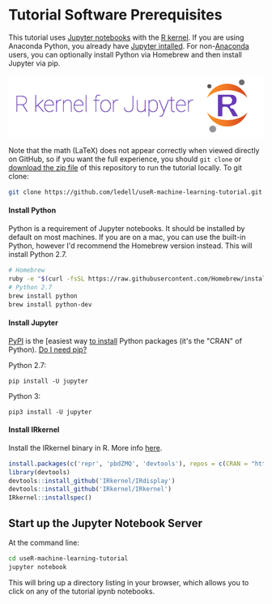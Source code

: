 # Tutorial Software Prerequisites

This tutorial uses [Jupyter notebooks](http://jupyter.readthedocs.io/en/latest/index.html) with the [R kernel](https://irkernel.github.io/).  If you are using Anaconda Python, you already have [Jupyter intalled](http://jupyter.readthedocs.io/en/latest/install.html).  For non-[Anaconda](https://www.continuum.io/downloads) users, you can optionally install Python via Homebrew and then install Jupyter via pip.

![Alt text](./images/jupyter_rkernel.png "IRkernel")


Note that the math (LaTeX) does not appear correctly when viewed directly on GitHub, so if you want the full experience, you should `git clone` or [download the zip file](https://github.com/ledell/useR-machine-learning-tutorial/archive/master.zip) of this repository to run the tutorial locally.  To git clone:

```bash
git clone https://github.com/ledell/useR-machine-learning-tutorial.git
```

#### Install Python

Python is a requirement of Jupyter notebooks.  It should be installed by default on most machines. If you are on a mac, you can use the built-in Python, however I'd recommend the Homebrew version instead.  This will install Python 2.7.

```bash
# Homebrew
ruby -e "$(curl -fsSL https://raw.githubusercontent.com/Homebrew/install/master/install)"
# Python 2.7
brew install python
brew install python-dev
```

#### Install Jupyter

[PyPI](https://en.wikipedia.org/wiki/Python_Package_Index) is the [easiest way [to install](https://python-packaging-user-guide.readthedocs.io/en/latest/installing/#installing-from-pypi) Python packages (it's the "CRAN" of Python).  [Do I need pip?](https://pip.pypa.io/en/latest/installing/)

Python 2.7:
```
pip install -U jupyter
```

Python 3:
```
pip3 install -U jupyter
```

#### Install IRkernel

Install the IRkernel binary in R.  More info [here](https://irkernel.github.io/installation/).

```r
install.packages(c('repr', 'pbdZMQ', 'devtools'), repos = c(CRAN = "https://cran.rstudio.com"))
library(devtools)
devtools::install_github('IRkernel/IRdisplay')
devtools::install_github('IRkernel/IRkernel')
IRkernel::installspec()
``` 

## Start up the Jupyter Notebook Server

At the command line:

```bash
cd useR-machine-learning-tutorial
jupyter notebook
```

This will bring up a directory listing in your browser, which allows you to click on any of the tutorial ipynb notebooks.

